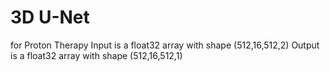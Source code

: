# 3D U-Net
for Proton Therapy
Input is a float32 array with shape (512,16,512,2)
Output is a float32 array with shape (512,16,512,1)
